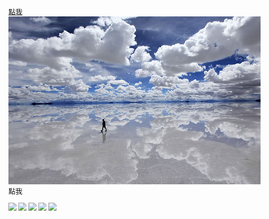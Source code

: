 <a href="#!" class="btn" onclick="Materialize.fadeInImage('#image-test')">點我</a>
<img id="image-test" class="materialboxed" src="media/uyuni1.jpg">  
<a class="btn" onclick="Materialize.toast('測試訊息',4000,'rounded')">點我</a>  
<div class="carousel">
    <a class="carousel-item" href="#one!"><img src="http://lorempixel.com/250/250/nature/1"></a>
    <a class="carousel-item" href="#two!"><img src="http://lorempixel.com/250/250/nature/2"></a>
    <a class="carousel-item" href="#three!"><img src="http://lorempixel.com/250/250/nature/3"></a>
    <a class="carousel-item" href="#four!"><img src="http://lorempixel.com/250/250/nature/4"></a>
    <a class="carousel-item" href="#five!"><img src="http://lorempixel.com/250/250/nature/5"></a>
</div>